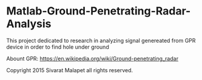 # Matlab-Ground-Penetrating-Radar-Analysis
This project dedicated to research in analyzing signal genereated from GPR device in order to find hole under ground

Abount GPR: https://en.wikipedia.org/wiki/Ground-penetrating_radar

Copyright 2015 Sivarat Malapet all rights reserved.
